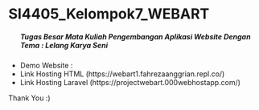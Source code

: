 # SI4405_Kelompok7_WEBART
<ul>
  <h5>Tugas Besar Mata Kuliah Pengembangan Aplikasi Website Dengan Tema : Lelang Karya Seni</h5>
</ul>
<ul>
  <li>Demo Website :</li>
  <li>Link Hosting HTML (https://webart1.fahrezaanggrian.repl.co/)</li>
  <li>Link Hosting Laravel (https://projectwebart.000webhostapp.com/)</li>
</ul>
Thank You :)
